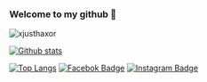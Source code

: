 ### Welcome to my github 👋
<p align=left> <img src=https://komarev.com/ghpvc/?username=xjusthaxor alt=xjusthaxor /> </p>

[![Github stats](https://github-readme-stats.vercel.app/api?username=xjusthaxor&show_icons=true&theme=white&include_all_commits=true)](https://github.com/xjusthaxor/github-readme-stats)

[![Top Langs](https://github-readme-stats.vercel.app/api/top-langs/?username=xjusthaxor&layout=compact&theme=white)](https://github.com/xjusthaxor/github-readme-stats)
[![Facebok Badge](https://img.shields.io/badge/-xjusthaxor-blue?style=flat&logo=Facebook&logoColor=white&link=https://www.facebook.com/404/)](https://www.facebook.com/xjusthaxor) [![Instagram Badge](https://img.shields.io/badge/-xjusthaxor-f01397?style=flat&logo=Instagram&logoColor=white&link=https://www.instagram.com/zuck/)](https://www.instagram.com/zuck)

